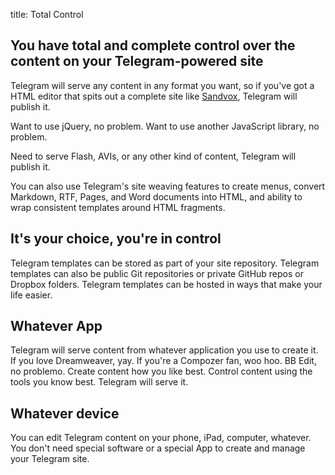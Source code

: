 title:	Total Control

## You have total and complete control over the content on your Telegram-powered site

Telegram will serve any content in any format you want, so if you've got a HTML editor
that spits out a complete site like [Sandvox](http://www.karelia.com/sandvox/),
Telegram will publish it.

Want to use jQuery, no problem. Want to use another JavaScript library, no problem.

Need to serve Flash, AVIs, or any other kind of content, Telegram will publish it.

You can also use Telegram's site weaving features to create menus, convert Markdown,
RTF, Pages, and Word documents into HTML, and ability to wrap consistent
templates around HTML fragments. 

## It's your choice, you're in control

Telegram templates can be stored as part of your site repository. Telegram templates
can also be public Git repositories or private GitHub repos or Dropbox folders. Telegram
templates can be hosted in ways that make your life easier.

## Whatever App ##

Telegram will serve content from whatever application you use to create it.
If you love Dreamweaver, yay. If you're a Compozer fan, woo hoo. BB Edit,
no problemo. Create content how you like best. Control content using the
tools you know best. Telegram will serve it.

## Whatever device ##

You can edit Telegram content on your phone, iPad, computer, whatever. You don't need
special software or a special App to create and manage your Telegram site.

